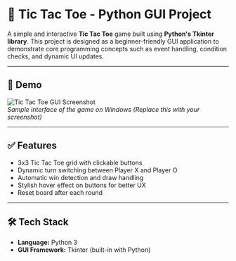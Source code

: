 # 🧠 Tic Tac Toe - Python GUI Project

A simple and interactive **Tic Tac Toe** game built using **Python's Tkinter library**. This project is designed as a beginner-friendly GUI application to demonstrate core programming concepts such as event handling, condition checks, and dynamic UI updates.

---

## 📸 Demo

![Tic Tac Toe GUI Screenshot](https://via.placeholder.com/400x300?text=Tic+Tac+Toe+Game+GUI)  
*Sample interface of the game on Windows (Replace this with your screenshot)*


---

## ✅ Features

- 3x3 Tic Tac Toe grid with clickable buttons
- Dynamic turn switching between Player X and Player O
- Automatic win detection and draw handling
- Stylish hover effect on buttons for better UX
- Reset board after each round

---

## 🛠️ Tech Stack

- **Language:** Python 3
- **GUI Framework:** Tkinter (built-in with Python)
